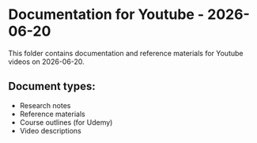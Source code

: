 # Documentation for Youtube - 2026-06-20

This folder contains documentation and reference materials for Youtube videos on 2026-06-20.

## Document types:
- Research notes
- Reference materials
- Course outlines (for Udemy)
- Video descriptions
